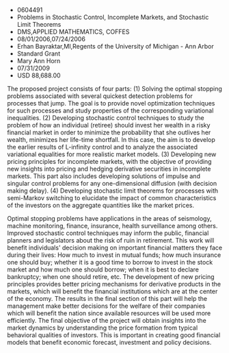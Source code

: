 
* 0604491
* Problems in Stochastic Control, Incomplete Markets, and Stochastic Limit Theorems
* DMS,APPLIED MATHEMATICS, COFFES
* 08/01/2006,07/24/2006
* Erhan Bayraktar,MI,Regents of the University of Michigan - Ann Arbor
* Standard Grant
* Mary Ann Horn
* 07/31/2009
* USD 88,688.00

The proposed project consists of four parts: (1) Solving the optimal stopping
problems associated with several quickest detection problems for processes that
jump. The goal is to provide novel optimization techniques for such processes
and study properties of the corresponding variational inequalities. (2)
Developing stochastic control techniques to study the problem of how an
individual (retiree) should invest her wealth in a risky financial market in
order to minimize the probability that she outlives her wealth, minimizes her
life-time shortfall. In this case, the aim is to develop the earlier results of
L-infinity control and to analyze the associated variational equalities for more
realistic market models. (3) Developing new pricing principles for incomplete
markets, with the objective of providing new insights into pricing and hedging
derivative securities in incomplete markets. This part also includes developing
solutions of impulse and singular control problems for any one-dimensional
diffusion (with decision making delay). (4) Developing stochastic limit theorems
for processes with semi-Markov switching to elucidate the impact of common
characteristics of the investors on the aggregate quantities like the market
prices.

Optimal stopping problems have applications in the areas of seismology, machine
monitoring, finance, insurance, health surveillance among others. Improved
stochastic control techniques may inform the public, financial planners and
legislators about the risk of ruin in retirement. This work will benefit
individuals' decision making on important financial matters they face during
their lives: How much to invest in mutual funds; how much insurance one should
buy; whether it is a good time to borrow to invest in the stock market and how
much one should borrow; when it is best to declare bankruptcy; when one should
retire, etc. The development of new pricing principles provides better pricing
mechanisms for derivative products in the markets, which will benefit the
financial institutions which are at the center of the economy. The results in
the final section of this part will help the management make better decisions
for the welfare of their companies which will benefit the nation since available
resources will be used more efficiently. The final objective of the project will
obtain insights into the market dynamics by understanding the price formation
from typical behavioral qualities of investors. This is important in creating
good financial models that benefit economic forecast, investment and policy
decisions.
